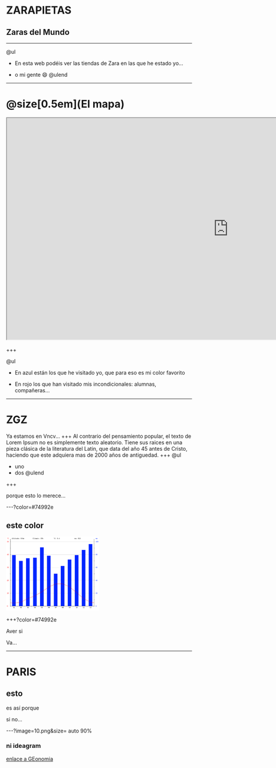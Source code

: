 # ZARAPIETAS

## Zaras del Mundo

---

@ul
- En esta web podéis ver las tiendas de Zara en las que he estado yo...

- o mi gente :smile:
@ulend
---
# @size[0.5em](El mapa)

<iframe src="https://www.google.com/maps/d/u/2/embed?mid=1WQKBxM4acuJ_09LAf4xOMVMCYMvD503h" width="1200" height="600"></iframe>

+++

@ul
- En azul están los que he visitado yo, que para eso es mi color favorito

- En rojo los que han visitado mis incondicionales: alumnas, compañeras...

---

# ZGZ
Ya estamos en Vncv...
+++
Al contrario del pensamiento popular, el texto de Lorem Ipsum no es simplemente texto aleatorio. Tiene sus raices en una pieza clásica de la literatura del Latin, que data del año 45 antes de Cristo, haciendo que este adquiera mas de 2000 años de antiguedad.
+++
@ul
- uno
- dos
@ulend

+++

porque esto lo merece...

---?color=#74992e

## este color

<img src="10.png" width="50%">

+++?color=#74992e

Aver si

Va...


---
# PARIS

## esto

es así porque

si  no...

---?image=10.png&size= auto 90%

### ni ideagram
[enlace a GEonomia](http://www.geonomia.org)

